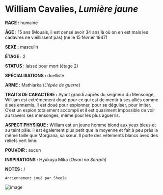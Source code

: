 # William Cavalies, *Lumière jaune*

**RACE :** humaine

**ÂGE :** 15 ans (Mouais, il est censé avoir 34 ans là où on en est mais les cadavres ne vieillissent pas) (né le 15 février 1947)

**SEXE :** masculin

**ÉTAGE :** 2

**STATUS :** laissé pour mort (étage 2)

**SPÉCIALISATIONS :** duelliste

**ARME :** Mathiarka (*L'épée de guerre*)

**TRAITS DE CARACTÈRE :** Ayant grandi auprès du seigneur du Mensonge, William est extrêmement doué pour ce qui est de mentir à ses alliés comme à ses ennemis. Il est doué pour espionner, pour se déguiser, pour imiter. C’est un espion totalement accompli et il est quasiment impossible de voir au travers ses mensonges, même pour les plus aguerris.

**ASPECT PHYSIQUE :** William est un jeune homme blond aux yeux bleus et au teint pâle. Il est également plus petit que la moyenne et fait à peu près la même taille que Morgiana, sa sœur. Il porte des vêtements blancs avec des reliefs vert lime.

**POUVOIR :** aucun

**INSPIRATIONS :** Hyakuya Mika (*Owari no Seraph*)

**NOTES :** /

`Anciennement joué par Sheele`

![image](https://share.alkanife.fr/enyxia_characters/full/william.png)